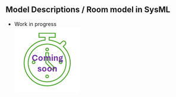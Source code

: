 ## Model Descriptions / Room model in SysML

* Work in progress  
![work in progress](/images/comingSoon.png "work in progress")
